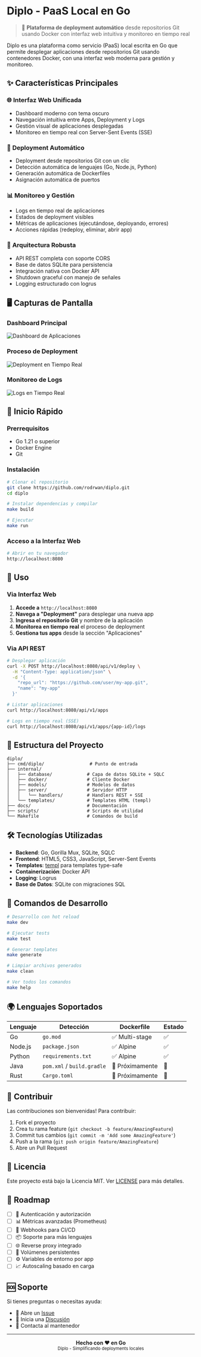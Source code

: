 # Diplo - PaaS Local en Go

> 🚀 **Plataforma de deployment automático** desde repositorios Git usando Docker con interfaz web intuitiva y monitoreo en tiempo real

Diplo es una plataforma como servicio (PaaS) local escrita en Go que permite desplegar aplicaciones desde repositorios Git usando contenedores Docker, con una interfaz web moderna para gestión y monitoreo.

## ✨ Características Principales

### 🌐 **Interfaz Web Unificada**
- Dashboard moderno con tema oscuro
- Navegación intuitiva entre Apps, Deployment y Logs
- Gestión visual de aplicaciones desplegadas
- Monitoreo en tiempo real con Server-Sent Events (SSE)

### 🚀 **Deployment Automático**
- Deployment desde repositorios Git con un clic
- Detección automática de lenguajes (Go, Node.js, Python)
- Generación automática de Dockerfiles
- Asignación automática de puertos

### 📊 **Monitoreo y Gestión**
- Logs en tiempo real de aplicaciones
- Estados de deployment visibles
- Métricas de aplicaciones (ejecutándose, deployando, errores)
- Acciones rápidas (redeploy, eliminar, abrir app)

### 🔧 **Arquitectura Robusta**
- API REST completa con soporte CORS
- Base de datos SQLite para persistencia
- Integración nativa con Docker API
- Shutdown graceful con manejo de señales
- Logging estructurado con logrus

## 🖥️ Capturas de Pantalla

### Dashboard Principal
![Dashboard de Aplicaciones](docs/screenshots/dashboard.png)

### Proceso de Deployment
![Deployment en Tiempo Real](docs/screenshots/deployment.png)

### Monitoreo de Logs
![Logs en Tiempo Real](docs/screenshots/logs.png)

## 🚀 Inicio Rápido

### Prerrequisitos
- Go 1.21 o superior
- Docker Engine
- Git

### Instalación
```bash
# Clonar el repositorio
git clone https://github.com/rodrwan/diplo.git
cd diplo

# Instalar dependencias y compilar
make build

# Ejecutar
make run
```

### Acceso a la Interfaz Web
```bash
# Abrir en tu navegador
http://localhost:8080
```

## 🌟 Uso

### Via Interfaz Web
1. **Accede a** `http://localhost:8080`
2. **Navega a "Deployment"** para desplegar una nueva app
3. **Ingresa el repositorio Git** y nombre de la aplicación
4. **Monitorea en tiempo real** el proceso de deployment
5. **Gestiona tus apps** desde la sección "Aplicaciones"

### Via API REST
```bash
# Desplegar aplicación
curl -X POST http://localhost:8080/api/v1/deploy \
  -H "Content-Type: application/json" \
  -d '{
    "repo_url": "https://github.com/user/my-app.git",
    "name": "my-app"
  }'

# Listar aplicaciones
curl http://localhost:8080/api/v1/apps

# Logs en tiempo real (SSE)
curl http://localhost:8080/api/v1/apps/{app-id}/logs
```

## 📁 Estructura del Proyecto

```
diplo/
├── cmd/diplo/                 # Punto de entrada
├── internal/
│   ├── database/             # Capa de datos SQLite + SQLC
│   ├── docker/               # Cliente Docker
│   ├── models/               # Modelos de datos
│   ├── server/               # Servidor HTTP
│   │   └── handlers/         # Handlers REST + SSE
│   └── templates/            # Templates HTML (templ)
├── docs/                     # Documentación
├── scripts/                  # Scripts de utilidad
└── Makefile                  # Comandos de build
```

## 🛠️ Tecnologías Utilizadas

- **Backend**: Go, Gorilla Mux, SQLite, SQLC
- **Frontend**: HTML5, CSS3, JavaScript, Server-Sent Events
- **Templates**: [templ](https://templ.guide/) para templates type-safe
- **Containerización**: Docker API
- **Logging**: Logrus
- **Base de Datos**: SQLite con migraciones SQL

## 🔧 Comandos de Desarrollo

```bash
# Desarrollo con hot reload
make dev

# Ejecutar tests
make test

# Generar templates
make generate

# Limpiar archivos generados
make clean

# Ver todos los comandos
make help
```

## 🌍 Lenguajes Soportados

| Lenguaje | Detección | Dockerfile | Estado |
|----------|-----------|------------|---------|
| Go       | `go.mod`  | ✅ Multi-stage | ✅ |
| Node.js  | `package.json` | ✅ Alpine | ✅ |
| Python   | `requirements.txt` | ✅ Alpine | ✅ |
| Java     | `pom.xml` / `build.gradle` | 🔄 Próximamente | 🔄 |
| Rust     | `Cargo.toml` | 🔄 Próximamente | 🔄 |

## 🤝 Contribuir

Las contribuciones son bienvenidas! Para contribuir:

1. Fork el proyecto
2. Crea tu rama feature (`git checkout -b feature/AmazingFeature`)
3. Commit tus cambios (`git commit -m 'Add some AmazingFeature'`)
4. Push a la rama (`git push origin feature/AmazingFeature`)
5. Abre un Pull Request

## 📝 Licencia

Este proyecto está bajo la Licencia MIT. Ver [LICENSE](LICENSE) para más detalles.

## 🚧 Roadmap

- [ ] 🔐 Autenticación y autorización
- [ ] 📊 Métricas avanzadas (Prometheus)
- [ ] 🔄 Webhooks para CI/CD
- [ ] 📦 Soporte para más lenguajes
- [ ] 🌐 Reverse proxy integrado
- [ ] 💾 Volúmenes persistentes
- [ ] ⚙️ Variables de entorno por app
- [ ] 📈 Autoscaling basado en carga

## 🆘 Soporte

Si tienes preguntas o necesitas ayuda:
- 📝 Abre un [Issue](https://github.com/rodrwan/diplo/issues)
- 💬 Inicia una [Discusión](https://github.com/rodrwan/diplo/discussions)
- 📧 Contacta al mantenedor

---

<div align="center">
  <strong>Hecho con ❤️ en Go</strong>
  <br>
  <sub>Diplo - Simplificando deployments locales</sub>
</div> 